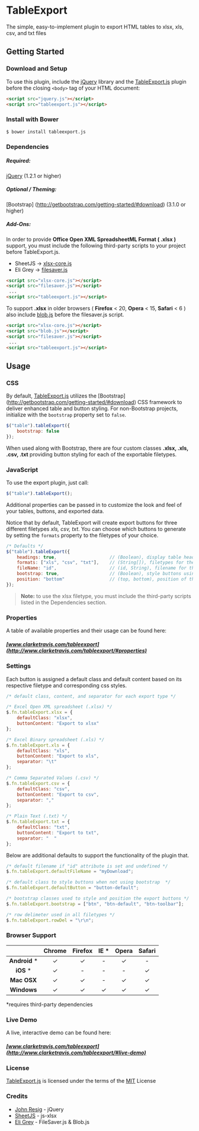 # TableExport
The simple, easy-to-implement plugin to export HTML tables to xlsx, xls, csv, and txt files

## Getting Started

### Download and Setup

To use this plugin, include the [jQuery](https://jquery.com) library and the [TableExport.js](http://www.clarketravis.com/tableexport) plugin before the closing `<body>` tag of your HTML document:

```html
<script src="jquery.js"></script>
<script src="tableexport.js"></script>
```

### Install with Bower

```shell
$ bower install tableexport.js
```

### Dependencies

##### Required:

[jQuery](https://jquery.com) (1.2.1 or higher)

##### Optional / Theming:

[Bootstrap] (http://getbootstrap.com/getting-started/#download) (3.1.0 or higher)

##### Add-Ons:
In order to provide **Office Open XML SpreadsheetML Format ( .xlsx )** support, you must include the following third-party scripts to your project before TableExport.js.

* SheetJS -> [xlsx-core.js](https://github.com/SheetJS/js-xlsx)
* Eli Grey -> [filesaver.js](https://github.com/eligrey/FileSaver.js/)

```html
<script src="xlsx-core.js"></script>
<script src="filesaver.js"></script>
 ...
<script src="tableexport.js"></script>
```

To support **.xlsx** in older browsers ( **Firefox** < 20, **Opera** < 15, **Safari** < 6 ) also include [blob.js](https://github.com/eligrey/Blob.js/) before the filesaver.js script.

```html
<script src="xlsx-core.js"></script>
<script src="blob.js"></script>
<script src="filesaver.js"></script>
 ...
<script src="tableexport.js"></script>
```

## Usage

### CSS

By default, [TableExport.js](http://www.clarketravis.com/tableexport) utilizes the [Bootstrap] (http://getbootstrap.com/getting-started/#download) CSS framework to deliver enhanced table and button styling. For non-Bootstrap projects, initialize with the `bootstrap` property set to `false`.

```js
$("table").tableExport({
    bootstrap: false
});
```

When used along with Bootstrap, there are four custom classes **.xlsx, .xls, .csv, .txt** providing button styling for each of the exportable filetypes.

### JavaScript

To use the export plugin, just call:

```js
$("table").tableExport();
```

Additional properties can be passed in to customize the look and feel of your tables, buttons, and exported data.

Notice that by default, TableExport will create export buttons for three different filetypes *xls, csv, txt*. You can choose which buttons to generate by setting the `formats` property to the filetypes of your choice.

```js
/* Defaults */
$("table").tableExport({
    headings: true,                    // (Boolean), display table headings (th elements) in the first row
    formats: ["xls", "csv", "txt"],    // (String[]), filetypes for the export
    fileName: "id",                    // (id, String), filename for the downloaded file
    bootstrap: true,                   // (Boolean), style buttons using bootstrap
    position: "bottom"                 // (top, bottom), position of the caption element relative to table
});
```
> **Note:**  to use the xlsx filetype, you must include the third-party scripts listed in the Dependencies section.

### Properties

A table of available properties and their usage can be found here:
##### [www.clarketravis.com/tableexport](http://www.clarketravis.com/tableexport/#properties)



### Settings

Each button is assigned a default class and default content based on its respective filetype and corresponding css styles.


```js
/* default class, content, and separator for each export type */

/* Excel Open XML spreadsheet (.xlsx) */
$.fn.tableExport.xlsx = {
    defaultClass: "xlsx",
    buttonContent: "Export to xlsx"
};

/* Excel Binary spreadsheet (.xls) */
$.fn.tableExport.xls = {
    defaultClass: "xls",
    buttonContent: "Export to xls",
    separator: "\t"
};

/* Comma Separated Values (.csv) */
$.fn.tableExport.csv = {
    defaultClass: "csv",
    buttonContent: "Export to csv",
    separator: ","
};

/* Plain Text (.txt) */
$.fn.tableExport.txt = {
    defaultClass: "txt",
    buttonContent: "Export to txt",
    separator: "  "
};
```

Below are additional defaults to support the functionality of the plugin that.

```js
/* default filename if "id" attribute is set and undefined */
$.fn.tableExport.defaultFileName = "myDownload";

/* default class to style buttons when not using bootstrap  */
$.fn.tableExport.defaultButton = "button-default";

/* bootstrap classes used to style and position the export buttons */
$.fn.tableExport.bootstrap = ["btn", "btn-default", "btn-toolbar"];

/* row delimeter used in all filetypes */
$.fn.tableExport.rowDel = "\r\n";
```

### Browser Support

|  | Chrome | Firefox | IE *  | Opera | Safari |
| :------: | :------: | :-------: | :---: | :-----: | :------: |
| __Android__ * |    &#10003;   |    &#10003;    | - |   &#10003;   |  -   |
| __iOS__ * |    &#10003;   |  -    | - |   -   |   &#10003;    |
| **Mac OSX**|    &#10003;   |    &#10003;    | - |   &#10003;  |   &#10003;    |
| **Windows** |    &#10003;   |    &#10003;    | &#10003; |   &#10003;   |   &#10003;    |

*requires third-party dependencies

### Live Demo 
A live, interactive demo can be found here:
##### [www.clarketravis.com/tableexport](http://www.clarketravis.com/tableexport/#live-demo)

### License
[TableExport.js](http://www.clarketravis.com/tableexport) is licensed under the terms of the [MIT](http://opensource.org/licenses/mit-license.php) License

### Credits

* [John Resig](https://github.com/jeresig) - jQuery
* [SheetJS](https://github.com/SheetJS) - js-xlsx 
* [Eli Grey](https://github.com/eligrey) - FileSaver.js & Blob.js
